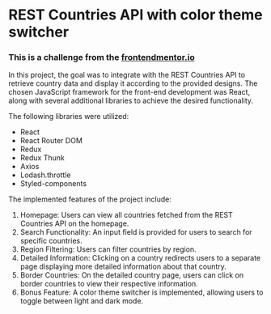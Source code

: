 # REST Countries API with color theme switcher
### This is a challenge from the [frontendmentor.io](https://www.frontendmentor.io/challenges/rest-countries-api-with-color-theme-switcher-5cacc469fec04111f7b848ca)

In this project, the goal was to integrate with the REST Countries API to retrieve country data and display it according to the provided designs. The chosen JavaScript framework for the front-end development was React, along with several additional libraries to achieve the desired functionality.

The following libraries were utilized:

- React
- React Router DOM
- Redux
- Redux Thunk
- Axios
- Lodash.throttle
- Styled-components

The implemented features of the project include:

1. Homepage: Users can view all countries fetched from the REST Countries API on the homepage.
2. Search Functionality: An input field is provided for users to search for specific countries.
3. Region Filtering: Users can filter countries by region.
4. Detailed Information: Clicking on a country redirects users to a separate page displaying more detailed information about that country.
5. Border Countries: On the detailed country page, users can click on border countries to view their respective information.
6. Bonus Feature: A color theme switcher is implemented, allowing users to toggle between light and dark mode.